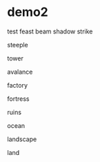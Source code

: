 # demo2
test
feast
beam
shadow strike

steeple

tower

avalance

factory

fortress

ruins

ocean

landscape

land